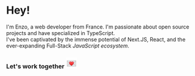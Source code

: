 # Hey!


I'm Enzo, a web developer from France. I'm passionate about open source projects and have specialized in TypeScript. 
<br />
I've been captivated by the immense potential of Next.JS, React, and the ever-expanding Full-Stack *JavaScript ecosystem*.

### Let's work together <a href="mailto:enzo.bacqueyrisses@gmail.com"><img src="email.webp" width="30" height="30" alt="Lien vers email"></a>
